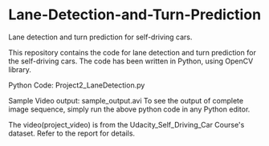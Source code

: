 # Lane-Detection-and-Turn-Prediction
Lane detection and turn prediction for self-driving cars.

This repository contains the code for lane detection and turn prediction for the self-driving cars. The code has been written in Python, using OpenCV library.

Python Code: Project2_LaneDetection.py

Sample Video output: sample_output.avi
To see the output of complete image sequence, simply run the above python code in any Python editor. 

The video(project_video) is from the Udacity_Self_Driving_Car Course's dataset.
Refer to the report for details.
